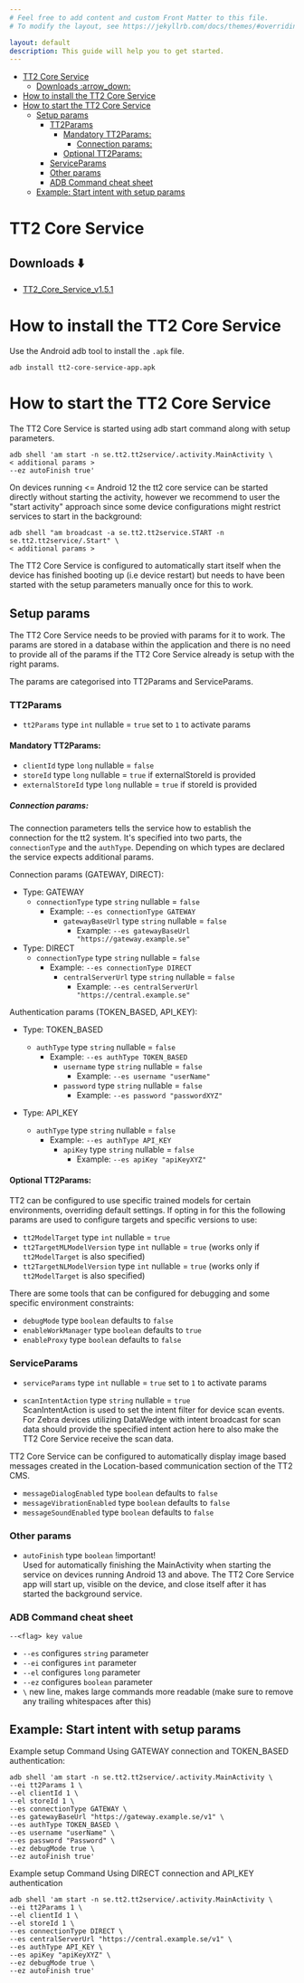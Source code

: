 ```yaml
---
# Feel free to add content and custom Front Matter to this file.
# To modify the layout, see https://jekyllrb.com/docs/themes/#overriding-theme-defaults

layout: default
description: This guide will help you to get started.
---
```


- [TT2 Core Service](#tt2-core-service)
  - [Downloads :arrow\_down:](#downloads-arrow_down)
- [How to install the TT2 Core Service](#how-to-install-the-tt2-core-service)
- [How to start the TT2 Core Service](#how-to-start-the-tt2-core-service)
  - [Setup params](#setup-params)
    - [TT2Params](#tt2params)
      - [Mandatory TT2Params:](#mandatory-tt2params)
        - [Connection params:](#connection-params)
      - [Optional TT2Params:](#optional-tt2params)
    - [ServiceParams](#serviceparams)
    - [Other params](#other-params)
    - [ADB Command cheat sheet](#adb-command-cheat-sheet)
  - [Example: Start intent with setup params](#example-start-intent-with-setup-params)



# TT2 Core Service 


## Downloads :arrow_down: 

- [TT2_Core_Service_v1.5.1](https://virtualstores-assets.s3.eu-north-1.amazonaws.com/tt2-core-service/apks/tt2-core-service-v1.5.1.apk)


# How to install the TT2 Core Service

Use the Android adb tool to install the `.apk` file.

`adb install tt2-core-service-app.apk`

# How to start the TT2 Core Service

The TT2 Core Service is started using adb start command along with setup parameters.

```
adb shell 'am start -n se.tt2.tt2service/.activity.MainActivity \
< additional params >
--ez autoFinish true'
```


On devices running <= Android 12 the tt2 core service can be started directly without starting the activity, however we recommend to user the "start activity" approach since some device configurations might restrict services to start in the background:
```
adb shell "am broadcast -a se.tt2.tt2service.START -n se.tt2.tt2service/.Start" \
< additional params >
```


The TT2 Core Service is configured to automatically start itself when the device has finished
booting up (i.e device restart) but needs to have been started with the setup parameters manually once for this to work.

## Setup params

The TT2 Core Service needs to be provied with params for it to work. The params are stored in a
database within the application and there is no need to provide all of the params if the TT2 Core
Service already is setup with the right params.

The params are categorised into TT2Params and ServiceParams.

### TT2Params

- `tt2Params` type `int` nullable = `true` set to `1` to activate params

#### Mandatory TT2Params:

- `clientId` type `long` nullable = `false`
- `storeId` type `long` nullable = `true` if externalStoreId is provided
- `externalStoreId` type `long` nullable = `true` if storeId is provided

##### Connection params:
The connection parameters tells the service how to establish the connection for the tt2 system.
It's specified into two parts, the `connectionType` and the `authType`. Depending on which types are declared the service expects additional params.

Connection params (GATEWAY, DIRECT):
- Type: GATEWAY
  - `connectionType` type `string` nullable = `false`
    - Example: `--es connectionType GATEWAY`
      -  `gatewayBaseUrl` type `string` nullable = `false`
         - Example:  `--es gatewayBaseUrl "https://gateway.example.se"`
- Type: DIRECT
  - `connectionType` type `string` nullable = `false`
    - Example: `--es connectionType DIRECT`
      - `centralServerUrl` type `string` nullable = `false`
        - Example: `--es centralServerUrl "https://central.example.se"`
  
Authentication params (TOKEN_BASED, API_KEY):
- Type: TOKEN_BASED
  - `authType` type `string` nullable = `false`
    - Example:  `--es authType TOKEN_BASED`
      - `username` type `string` nullable = `false`
        - Example: `--es username "userName"`
      - `password` type `string` nullable = `false`
        - Example: `--es password "passwordXYZ"`
  
- Type: API_KEY
  - `authType` type `string` nullable = `false`
    - Example: `--es authType API_KEY`
      - `apiKey` type `string` nullable = `false`
        - Example: `--es apiKey "apiKeyXYZ"`

#### Optional TT2Params:

TT2 can be configured to use specific trained models for certain environments, overriding default settings.
If opting in for this the following params are used to configure targets and specific versions to use:

- `tt2ModelTarget` type `int` nullable = `true`
- `tt2TargetMLModelVersion` type `int` nullable = `true` (works only if `tt2ModelTarget` is also specified) 
- `tt2TargetNLModelVersion` type `int` nullable = `true` (works only if `tt2ModelTarget` is also specified)

There are some tools that can be configured for debugging and some specific environment constraints:

- `debugMode` type `boolean` defaults to `false`
- `enableWorkManager` type `boolean` defaults to `true`
- `enableProxy` type `boolean` defaults to `false`

### ServiceParams

- `serviceParams` type `int` nullable = `true` set to `1` to activate params

- `scanIntentAction` type `string` nullable = `true`\
  ScanIntentAction is used to set the intent filter for device scan events. For Zebra devices
  utilizing DataWedge with intent broadcast for scan data should provide the specified intent action
  here to also make the TT2 Core Service receive the scan data.

TT2 Core Service can be configured to automatically display image based messages created in the
Location-based communication section of the TT2 CMS.

- `messageDialogEnabled` type `boolean` defaults to `false`
- `messageVibrationEnabled` type `boolean` defaults to `false`
- `messageSoundEnabled` type `boolean` defaults to `false`

### Other params

- `autoFinish` type `boolean` !important!\
  Used for automatically finishing the MainActivity when starting the service on devices running
  Android 13 and above. The TT2 Core Service app will start up, visible on the device, and close
  itself after it has started the background service.

### ADB Command cheat sheet

```
--<flag> key value
```

- `--es` configures `string` parameter
- `--ei` configures `int` parameter
- `--el` configures `long` parameter
- `--ez` configures `boolean` parameter
- `\` new line, makes large commands more readable (make sure to remove any trailing whitespaces
  after this)

## Example: Start intent with setup params

Example setup Command Using GATEWAY connection and TOKEN_BASED authentication:

``` shell
adb shell 'am start -n se.tt2.tt2service/.activity.MainActivity \
--ei tt2Params 1 \
--el clientId 1 \
--el storeId 1 \
--es connectionType GATEWAY \
--es gatewayBaseUrl "https://gateway.example.se/v1" \
--es authType TOKEN_BASED \
--es username "userName" \
--es password "Password" \
--ez debugMode true \
--ez autoFinish true'
```

Example setup Command Using DIRECT connection and API_KEY authentication
``` shell
adb shell 'am start -n se.tt2.tt2service/.activity.MainActivity \
--ei tt2Params 1 \
--el clientId 1 \
--el storeId 1 \
--es connectionType DIRECT \
--es centralServerUrl "https://central.example.se/v1" \
--es authType API_KEY \
--es apiKey "apiKeyXYZ" \
--ez debugMode true \
--ez autoFinish true'
```

<br/><br/>